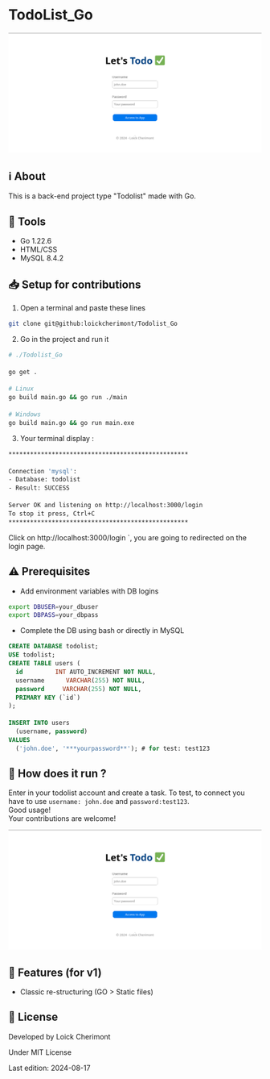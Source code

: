 # TodoList_Go

![Preview](github/preview.png "Preview of Todolist")


## :information_source: About  

This is a back-end project type "Todolist" made with Go.


## :wrench: Tools
- Go 1.22.6
- HTML/CSS
- MySQL 8.4.2 


## :inbox_tray: Setup for contributions

1. Open a terminal and paste these lines

```bash
git clone git@github:loickcherimont/Todolist_Go

```

2. Go in the project and run it

```bash
# ./Todolist_Go

go get .

# Linux
go build main.go && go run ./main

# Windows
go build main.go && go run main.exe
```

3. Your terminal display : 
```bash
**************************************************

Connection 'mysql':
- Database: todolist
- Result: SUCCESS

Server OK and listening on http://localhost:3000/login 
To stop it press, Ctrl+C
**************************************************
```

Click on http://localhost:3000/login `, you are going to redirected on the login page.

## :warning: Prerequisites
<!-- Bullet list or simple sentence explaining what contributor needs for this project -->
- Add environment variables with DB logins
```bash
export DBUSER=your_dbuser
export DBPASS=your_dbpass
```

- Complete the DB using bash or directly in MySQL
```sql
CREATE DATABASE todolist;
USE todolist;
CREATE TABLE users (
  id         INT AUTO_INCREMENT NOT NULL,
  username      VARCHAR(255) NOT NULL,
  password     VARCHAR(255) NOT NULL, 
  PRIMARY KEY (`id`)
);

INSERT INTO users
  (username, password)
VALUES
  ('john.doe', '***yourpassword**'); # for test: test123
```

## :thinking: How does it run ?

Enter in your todolist account and create a task.
To test, to connect you have to use `username: john.doe` and `password:test123`.  
Good usage!  
Your contributions are welcome!  

![Preview](github/preview.png "Preview of Todolist")


## :test_tube: Features (for v1)
- Classic re-structuring (GO > Static files)


## :key: License

Developed by Loick Cherimont  

Under MIT License  

Last edition: 2024-08-17
